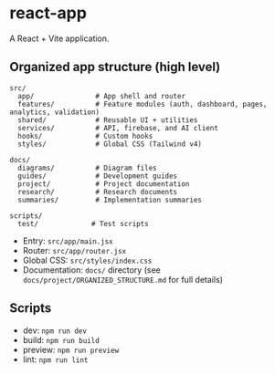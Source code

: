 # react-app

A React + Vite application.

## Organized app structure (high level)

```
src/
  app/               # App shell and router
  features/          # Feature modules (auth, dashboard, pages, analytics, validation)
  shared/            # Reusable UI + utilities
  services/          # API, firebase, and AI client
  hooks/             # Custom hooks
  styles/            # Global CSS (Tailwind v4)

docs/
  diagrams/          # Diagram files
  guides/            # Development guides
  project/           # Project documentation
  research/          # Research documents
  summaries/         # Implementation summaries

scripts/
  test/             # Test scripts
```

- Entry: `src/app/main.jsx`
- Router: `src/app/router.jsx`
- Global CSS: `src/styles/index.css`
- Documentation: `docs/` directory (see `docs/project/ORGANIZED_STRUCTURE.md` for full details)

## Scripts
- dev: `npm run dev`
- build: `npm run build`
- preview: `npm run preview`
- lint: `npm run lint`